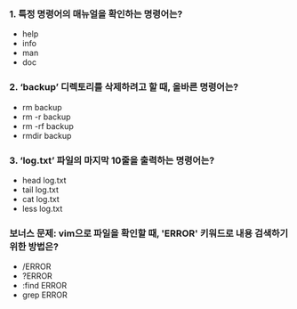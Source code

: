### 1. 특정 명령어의 매뉴얼을 확인하는 명령어는?
- help
- info
- man
- doc

### 2. ‘backup’ 디렉토리를 삭제하려고 할 때, 올바른 명령어는?
- rm backup
- rm -r backup
- rm -rf backup
- rmdir backup

### 3. ‘log.txt’ 파일의 마지막 10줄을 출력하는 명령어는?
- head log.txt
- tail log.txt
- cat log.txt
- less log.txt

### 보너스 문제: vim으로 파일을 확인할 때, 'ERROR' 키워드로 내용 검색하기 위한 방법은?
- /ERROR
- ?ERROR
- :find ERROR
- grep ERROR
